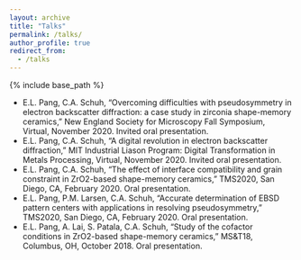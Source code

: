 ```yaml
---
layout: archive
title: "Talks"
permalink: /talks/
author_profile: true
redirect_from:
  - /talks
---
```


{% include base_path %}

* E.L. Pang, C.A. Schuh, “Overcoming difficulties with pseudosymmetry in electron backscatter diffraction: a case study in zirconia shape-memory ceramics,” New England Society for Microscopy Fall Symposium, Virtual, November 2020. Invited oral presentation.
* E.L. Pang, C.A. Schuh, “A digital revolution in electron backscatter diffraction,” MIT Industrial Liason Program: Digital Transformation in Metals Processing, Virtual, November 2020. Invited oral presentation.
* E.L. Pang, C.A. Schuh, “The effect of interface compatibility and grain constraint in ZrO2-based shape-memory ceramics,” TMS2020, San Diego, CA, February 2020. Oral presentation.
* E.L. Pang, P.M. Larsen, C.A. Schuh, “Accurate determination of EBSD pattern centers with applications in resolving pseudosymmetry,” TMS2020, San Diego, CA, February 2020. Oral presentation.
* E.L. Pang, A. Lai, S. Patala, C.A. Schuh, “Study of the cofactor conditions in ZrO2-based shape-memory ceramics,” MS&T18, Columbus, OH, October 2018. Oral presentation.
